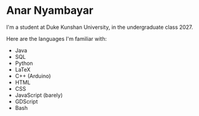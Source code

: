 # Anar Nyambayar
I'm a student at Duke Kunshan University, in the undergraduate class 2027. 


Here are the languages I'm familiar with:
- Java
- SQL
- Python
- LaTeX
- C++ (Arduino)
- HTML
- CSS
- JavaScript (barely)
- GDScript
- Bash
